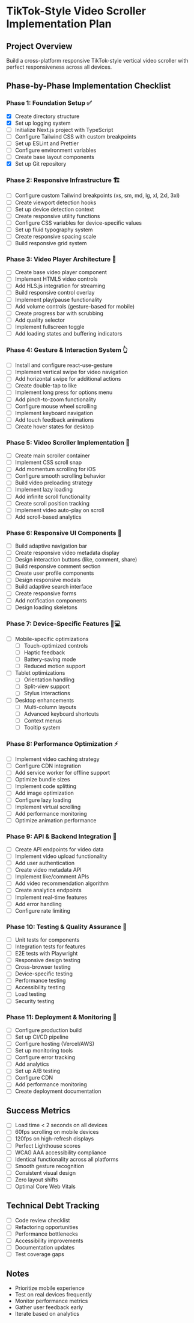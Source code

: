 # TikTok-Style Video Scroller Implementation Plan

## Project Overview
Build a cross-platform responsive TikTok-style vertical video scroller with perfect responsiveness across all devices.

## Phase-by-Phase Implementation Checklist

### Phase 1: Foundation Setup ✅
- [x] Create directory structure
- [x] Set up logging system
- [ ] Initialize Next.js project with TypeScript
- [ ] Configure Tailwind CSS with custom breakpoints
- [ ] Set up ESLint and Prettier
- [ ] Configure environment variables
- [ ] Create base layout components
- [x] Set up Git repository

### Phase 2: Responsive Infrastructure 🏗️
- [ ] Configure custom Tailwind breakpoints (xs, sm, md, lg, xl, 2xl, 3xl)
- [ ] Create viewport detection hooks
- [ ] Set up device detection context
- [ ] Create responsive utility functions
- [ ] Configure CSS variables for device-specific values
- [ ] Set up fluid typography system
- [ ] Create responsive spacing scale
- [ ] Build responsive grid system

### Phase 3: Video Player Architecture 🎥
- [ ] Create base video player component
- [ ] Implement HTML5 video controls
- [ ] Add HLS.js integration for streaming
- [ ] Build responsive control overlay
- [ ] Implement play/pause functionality
- [ ] Add volume controls (gesture-based for mobile)
- [ ] Create progress bar with scrubbing
- [ ] Add quality selector
- [ ] Implement fullscreen toggle
- [ ] Add loading states and buffering indicators

### Phase 4: Gesture & Interaction System 👆
- [ ] Install and configure react-use-gesture
- [ ] Implement vertical swipe for video navigation
- [ ] Add horizontal swipe for additional actions
- [ ] Create double-tap to like
- [ ] Implement long press for options menu
- [ ] Add pinch-to-zoom functionality
- [ ] Configure mouse wheel scrolling
- [ ] Implement keyboard navigation
- [ ] Add touch feedback animations
- [ ] Create hover states for desktop

### Phase 5: Video Scroller Implementation 📜
- [ ] Create main scroller container
- [ ] Implement CSS scroll snap
- [ ] Add momentum scrolling for iOS
- [ ] Configure smooth scrolling behavior
- [ ] Build video preloading strategy
- [ ] Implement lazy loading
- [ ] Add infinite scroll functionality
- [ ] Create scroll position tracking
- [ ] Implement video auto-play on scroll
- [ ] Add scroll-based analytics

### Phase 6: Responsive UI Components 🎨
- [ ] Build adaptive navigation bar
- [ ] Create responsive video metadata display
- [ ] Design interaction buttons (like, comment, share)
- [ ] Build responsive comment section
- [ ] Create user profile components
- [ ] Design responsive modals
- [ ] Build adaptive search interface
- [ ] Create responsive forms
- [ ] Add notification components
- [ ] Design loading skeletons

### Phase 7: Device-Specific Features 📱💻
- [ ] Mobile-specific optimizations
  - [ ] Touch-optimized controls
  - [ ] Haptic feedback
  - [ ] Battery-saving mode
  - [ ] Reduced motion support
- [ ] Tablet optimizations
  - [ ] Orientation handling
  - [ ] Split-view support
  - [ ] Stylus interactions
- [ ] Desktop enhancements
  - [ ] Multi-column layouts
  - [ ] Advanced keyboard shortcuts
  - [ ] Context menus
  - [ ] Tooltip system

### Phase 8: Performance Optimization ⚡
- [ ] Implement video caching strategy
- [ ] Configure CDN integration
- [ ] Add service worker for offline support
- [ ] Optimize bundle sizes
- [ ] Implement code splitting
- [ ] Add image optimization
- [ ] Configure lazy loading
- [ ] Implement virtual scrolling
- [ ] Add performance monitoring
- [ ] Optimize animation performance

### Phase 9: API & Backend Integration 🔌
- [ ] Create API endpoints for video data
- [ ] Implement video upload functionality
- [ ] Add user authentication
- [ ] Create video metadata API
- [ ] Implement like/comment APIs
- [ ] Add video recommendation algorithm
- [ ] Create analytics endpoints
- [ ] Implement real-time features
- [ ] Add error handling
- [ ] Configure rate limiting

### Phase 10: Testing & Quality Assurance 🧪
- [ ] Unit tests for components
- [ ] Integration tests for features
- [ ] E2E tests with Playwright
- [ ] Responsive design testing
- [ ] Cross-browser testing
- [ ] Device-specific testing
- [ ] Performance testing
- [ ] Accessibility testing
- [ ] Load testing
- [ ] Security testing

### Phase 11: Deployment & Monitoring 🚀
- [ ] Configure production build
- [ ] Set up CI/CD pipeline
- [ ] Configure hosting (Vercel/AWS)
- [ ] Set up monitoring tools
- [ ] Configure error tracking
- [ ] Add analytics
- [ ] Set up A/B testing
- [ ] Configure CDN
- [ ] Add performance monitoring
- [ ] Create deployment documentation

## Success Metrics
- [ ] Load time < 2 seconds on all devices
- [ ] 60fps scrolling on mobile devices
- [ ] 120fps on high-refresh displays
- [ ] Perfect Lighthouse scores
- [ ] WCAG AAA accessibility compliance
- [ ] Identical functionality across all platforms
- [ ] Smooth gesture recognition
- [ ] Consistent visual design
- [ ] Zero layout shifts
- [ ] Optimal Core Web Vitals

## Technical Debt Tracking
- [ ] Code review checklist
- [ ] Refactoring opportunities
- [ ] Performance bottlenecks
- [ ] Accessibility improvements
- [ ] Documentation updates
- [ ] Test coverage gaps

## Notes
- Prioritize mobile experience
- Test on real devices frequently
- Monitor performance metrics
- Gather user feedback early
- Iterate based on analytics